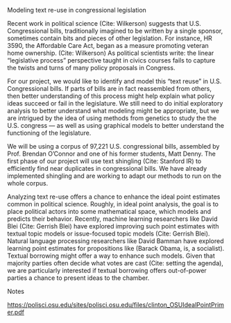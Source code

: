 Modeling text re-use in congressional legislation

Recent work in political science (Cite: Wilkerson) suggests that U.S. Congressional bills, traditionally imagined to be written by a single sponsor, sometimes contain bits and pieces of other legislation. For instance, HR 3590, the Affordable Care Act, began as a measure promoting veteran home ownership. (Cite: Wilkerson) As political scientists write: the linear “legislative process” perspective taught in civics courses fails to capture the twists and turns of many policy proposals in Congress.

For our project, we would like to identify and model this “text reuse” in U.S. Congressional bills. If parts of bills are in fact reassembled from others, then better understanding of this process might help explain what policy ideas succeed or fail in the legislature. We still need to do initial exploratory analysis to better understand what modeling might be appropriate, but we are intrigued by the idea of using methods from genetics to study the the U.S. congress — as well as using graphical models to better understand the functioning of the legislature.

We will be using a corpus of 97,221 U.S. congressional bills, assembled by Prof. Brendan O’Connor and one of his former students, Matt Denny. The first phase of our project will use text shingling (Cite: Stanford IR) to efficiently find near duplicates in congressional bills. We have already implemented shingling and are working to adapt our methods to run on the whole corpus.

Analyzing text re-use offers a chance to enhance the ideal point estimates common in political science.  Roughly, in ideal point analysis, the goal is to place political actors into some mathematical space, which models and predicts their behavior. Recently, machine learning researchers like David Blei (Cite: Gerrish Blei) have explored improving such point estimates with textual topic models or issue-focused topic models (Cite: Gerrish Blei). Natural language processing researchers like David Bamman have explored learning point estimates for propositions like (Barack Obama, is, a socialist). Textual borrowing might offer a way to enhance such models. Given that majority parties often decide what votes are cast (Cite: setting the agenda), we are particularly interested if textual borrowing offers out-of-power parties a chance to present ideas to the chamber.


Notes

https://polisci.osu.edu/sites/polisci.osu.edu/files/clinton_OSUIdealPointPrimer.pdf
